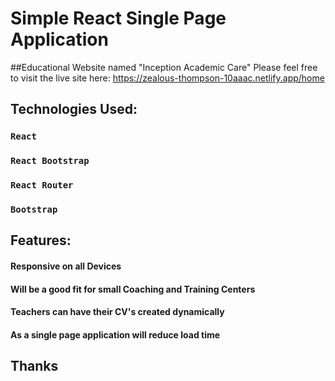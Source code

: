 # Simple React Single Page Application

##Educational Website named "Inception Academic Care"
Please feel free to visit the live site here: https://zealous-thompson-10aaac.netlify.app/home

## Technologies Used:

### `React`
### `React Bootstrap`
### `React Router`
### `Bootstrap`

## Features:
#### Responsive on all Devices
#### Will be a good fit for small Coaching and Training Centers
#### Teachers can have their CV's created dynamically
#### As a single page application will reduce load time

## Thanks
